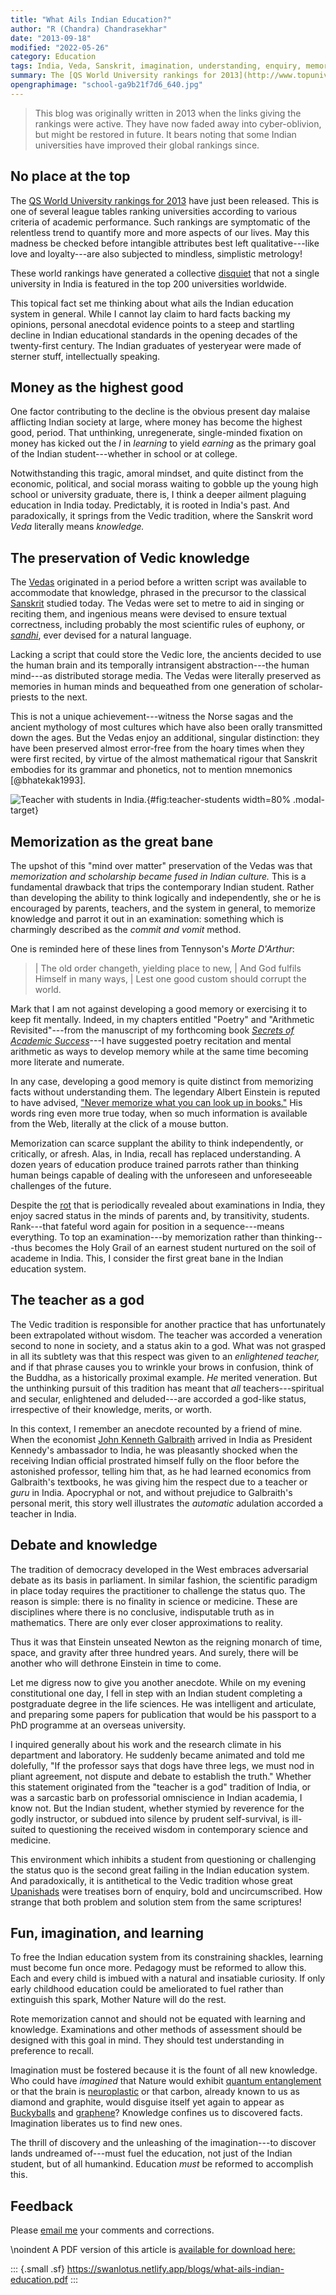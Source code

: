 ```yaml
---
title: "What Ails Indian Education?"
author: "R (Chandra) Chandrasekhar"
date: "2013-09-18"
modified: "2022-05-26"
category: Education
tags: India, Veda, Sanskrit, imagination, understanding, enquiry, memorization, rank
summary: The [QS World University rankings for 2013](http://www.topuniversities.com/university-rankings/world-university-rankings/2013#sorting=rank+region=+country=+faculty=+stars=false+search=) have just been released. This is one of several league tables ranking universities according to various criteria of academic performance. Such rankings are symptomatic of the relentless trend to quantify more and more aspects of our lives. May this madness be checked before intangible attributes best left qualitative---like love and loyalty---are also subjected to mindless, simplistic metrology!
opengraphimage: "school-ga9b21f7d6_640.jpg"
---
```


>This blog was originally written in 2013 when the links giving the rankings were active. They have now faded away into cyber-oblivion, but might be restored in future. It bears noting that some Indian universities have improved their global rankings since.

## No place at the top

The [QS World University rankings for 2013][qs2013] have just been released. This is one of several league tables ranking universities according to various criteria of academic performance. Such rankings are symptomatic of the relentless trend to quantify more and more aspects of our lives. May this madness be checked before intangible attributes best left qualitative---like love and loyalty---are also subjected to mindless, simplistic metrology!

[qs2013]: http://www.topuniversities.com/university-rankings/world-university-rankings/2013#sorting=rank+region=+country=+faculty=+stars=false+search=

These world rankings have generated a collective [disquiet][disquiet] that not a single university in India is featured in the top 200 universities worldwide.

[disquiet]: http://articles.timesofindia.indiatimes.com/2013-09-11/news/41969629_1_qs-world-university-rankings-mumbai-university-indian

This topical fact set me thinking about what ails the Indian education system in general. While I cannot lay claim to hard facts backing my opinions, personal anecdotal evidence points to a steep and startling decline in Indian educational standards in the opening decades of the twenty-first century. The Indian graduates of yesteryear were made of sterner stuff, intellectually speaking.

## Money as the highest good

One factor contributing to the decline is the obvious present day malaise afflicting Indian society at large, where money has become the highest good, period. That unthinking, unregenerate, single-minded fixation on money has kicked out the *l* in *learning* to yield *earning* as the primary goal of the Indian student---whether in school or at college.

Notwithstanding this tragic, amoral mindset, and quite distinct from the economic, political, and social morass waiting to gobble up the young high school or university graduate, there is, I think a deeper ailment plaguing education in India today. Predictably, it is rooted in India's past. And paradoxically, it springs from the Vedic tradition, where the Sanskrit word *Veda* literally means *knowledge.*

## The preservation of Vedic knowledge

The [Vedas][vedas] originated in a period before a written script was available to accommodate that knowledge, phrased in the precursor to the classical [Sanskrit][skr] studied today. The Vedas were set to metre to aid in singing or reciting them, and ingenious means were devised to ensure textual correctness, including probably the most scientific rules of euphony, or [_sandhi_](https://en.wikipedia.org/wiki/Sandhi), ever devised for a natural language.

[vedas]: http://en.wikipedia.org/wiki/Vedas
[skr]: http://en.wikipedia.org/wiki/Sanskrit

Lacking a script that could store the Vedic lore, the ancients decided to use the human brain and its temporally intransigent abstraction---the human mind---as distributed storage media. The Vedas were literally preserved as memories in human minds and bequeathed from one generation of scholar-priests to the next.

This is not a unique achievement---witness the Norse sagas and the ancient mythology of most cultures which have also been orally transmitted down the ages. But the Vedas enjoy an additional, singular distinction: they have been preserved almost error-free from the hoary times when they were first recited, by virtue of the almost mathematical rigour that Sanskrit embodies for its grammar and phonetics, not to mention mnemonics [@bhatekak1993].

![Teacher with students in India.[^1]]({attach}images/school-ga9b21f7d6_640.jpg){#fig:teacher-students width=80% .modal-target}

[^1]: Image by [Anil Sharma](https://pixabay.com/users/anilsharma26-13475484/) from [Pixabay](https://pixabay.com/).

## Memorization as the great bane

The upshot of this "mind over matter" preservation of the Vedas was that *memorization and scholarship became fused in Indian culture.* This is a fundamental drawback that trips the contemporary Indian student. Rather than developing the ability to think logically and independently, she or he is encouraged by parents, teachers, and the system in general, to memorize knowledge and parrot it out in an examination: something which is charmingly described as the *commit and vomit* method.

One is reminded here of these lines from Tennyson's _Morte D'Arthur_:

>| The old order changeth, yielding place to new,
>| And God fulfils Himself in many ways,
>| Lest one good custom should corrupt the world.

Mark that I am not against developing a good memory or exercising it to keep fit mentally. Indeed, in my chapters entitled "Poetry" and "Arithmetic Revisited"---from the manuscript of my forthcoming book [_Secrets of Academic Success_]({static}/sas-manuscript/SAS-partial.pdf)---I have suggested poetry recitation and mental arithmetic as ways to develop memory while at the same time becoming more literate and numerate.

In any case, developing a good memory is quite distinct from memorizing facts without understanding them. The legendary Albert Einstein is reputed to have advised, ["Never memorize what you can look up in books."][einstein] His words ring even more true today, when so much information is available from the Web, literally at the click of a mouse button.

[einstein]: http://en.wikiquote.org/wiki/Albert_Einstein

Memorization can scarce supplant the ability to think independently, or critically, or afresh. Alas, in India, recall has replaced understanding. A dozen years of education produce trained parrots rather than thinking human beings capable of dealing with the unforeseen and unforeseeable challenges of the future.

Despite the [rot][hack] that is periodically revealed about examinations in India, they enjoy sacred status in the minds of parents and, by transitivity, students. Rank---that fateful word again for position in a sequence---means everything. To top an examination---by memorization rather than thinking---thus becomes the Holy Grail of an earnest student nurtured on the soil of academe in India. This, I consider the first great bane in the Indian education system.

[hack]: http://deedy.quora.com/Hacking-into-the-Indian-Education-System

## The teacher as a god

The Vedic tradition is responsible for another practice that has unfortunately been extrapolated without wisdom. The teacher was accorded a veneration second to none in society, and a status akin to a god. What was not grasped in all its subtlety was that this respect was given to an *enlightened teacher,* and if that phrase causes you to wrinkle your brows in confusion, think of the Buddha, as a historically proximal example. _He_ merited veneration. But the unthinking pursuit of this tradition has meant that *all* teachers---spiritual and secular, enlightened and deluded---are accorded a god-like status, irrespective of their knowledge, merits, or worth.

In this context, I remember an anecdote recounted by a friend of mine. When the economist [John Kenneth Galbraith][gkb] arrived in India as President Kennedy's ambassador to India, he was pleasantly shocked when the receiving Indian official prostrated himself fully on the floor before the astonished professor, telling him that, as he had learned economics from Galbraith's textbooks, he was giving him the respect due to a teacher or *guru* in India. Apocryphal or not, and without prejudice to Galbraith's personal merit, this story well illustrates the *automatic* adulation accorded a teacher in India.

[gkb]: http://en.wikipedia.org/wiki/John_Kenneth_Galbraith

## Debate and knowledge

The tradition of democracy developed in the West embraces adversarial debate as its basis in parliament. In similar fashion, the scientific paradigm in place today requires the practitioner to challenge the status quo. The reason is simple: there is no finality in science or medicine. These are disciplines where there is no conclusive, indisputable truth as in mathematics. There are only ever closer approximations to reality.

Thus it was that Einstein unseated Newton as the reigning monarch of time, space, and gravity after three hundred years. And surely, there will be another who will dethrone Einstein in time to come.

Let me digress now to give you another anecdote. While on my evening constitutional one day, I fell in step with an Indian student completing a postgraduate degree in the life sciences. He was intelligent and articulate, and preparing some papers for publication that would be his passport to a PhD programme at an overseas university.

I inquired generally about his work and the research climate in his department and laboratory. He suddenly became animated and told me dolefully, "If the professor says that dogs have three legs, we must nod in pliant agreement, not dispute and debate to establish the truth." Whether this statement originated from  the "teacher is a god" tradition of India, or was a sarcastic barb on professorial omniscience in Indian academia, I know not. But the Indian student, whether stymied by reverence for the godly instructor, or subdued into silence by prudent self-survival, is ill-suited to questioning the received wisdom in contemporary science and medicine.

This environment which inhibits a student from questioning or challenging the status quo is the second great failing in the Indian education system. And paradoxically, it is antithetical to the Vedic tradition whose great [Upanishads][upa] were treatises born of enquiry, bold and uncircumscribed. How strange that both problem and solution stem from the same scriptures!

[upa]: http://en.wikipedia.org/wiki/Upanishads

## Fun, imagination, and learning

To free the Indian education system from its constraining shackles, learning must become fun once more. Pedagogy must be reformed to allow this. Each and every child is imbued with a natural and insatiable curiosity. If only early childhood education could be ameliorated to fuel rather than extinguish this spark, Mother Nature will do the rest.

Rote memorization cannot and should not be equated with learning and knowledge. Examinations and other methods of assessment should be designed with this goal in mind. They should test understanding in preference to recall.

Imagination must be fostered because it is the fount of all new knowledge. Who could have _imagined_ that Nature would exhibit [quantum entanglement][qe] or that the brain is [neuroplastic][np] or that carbon, already known to us as diamond and graphite, would disguise itself yet again to appear as [Buckyballs][bucky] and [graphene][graphene]? Knowledge confines us to discovered facts. Imagination liberates us to find new ones.

[qe]: http://www.youtube.com/watch?v=0Eeuqh9QfNI&list=TLlNpED2t9U9sv5MXb2p3Bdqhg2XFcWnBG
[np]: http://faculty.washington.edu/chudler/plast.html
[bucky]: http://en.wikipedia.org/wiki/Bucky_balls
[graphene]: http://www.graphene.manchester.ac.uk/

The thrill of discovery and the unleashing of the imagination---to discover lands undreamed of---must fuel the education, not just of the Indian student, but of all humankind. Education *must* be reformed to accomplish this.

## Feedback

Please [email me](mailto:feedback.swanlotus@gmail.com) your comments and
corrections.

\noindent A PDF version of this article is [available for download here:]({attach}./what-ails-indian-education.pdf)

::: {.small .sf}
<https://swanlotus.netlify.app/blogs/what-ails-indian-education.pdf>
:::
